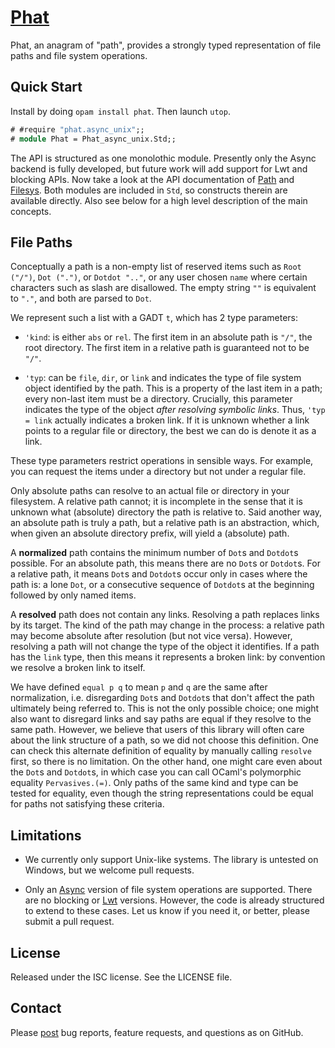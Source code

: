 # [Phat](https://github.com/solvuu/phat)
Phat, an anagram of "path", provides a strongly typed representation
of file paths and file system operations.

## Quick Start
Install by doing `opam install phat`. Then launch `utop`.

```ocaml
# #require "phat.async_unix";;
# module Phat = Phat_async_unix.Std;;
```

The API is structured as one monolothic module. Presently only the
Async backend is fully developed, but future work will add support for
Lwt and blocking APIs. Now take a look at the API documentation of
[Path](https://github.com/solvuu/phat/blob/master/lib/base/phat_path.mli)
and
[Filesys](https://github.com/solvuu/phat/blob/master/lib/async_unix/filesys.mli). Both
modules are included in `Std`, so constructs therein are available
directly. Also see below for a high level description of the main
concepts.

## File Paths
Conceptually a path is a non-empty list of reserved items such as
`Root ("/")`, `Dot (".")`, or `Dotdot ".."`, or any user chosen `name`
where certain characters such as slash are disallowed. The empty
string `""` is equivalent to `"."`, and both are parsed to `Dot`.

We represent such a list with a GADT `t`, which has 2 type parameters:

- `'kind`: is either `abs` or `rel`. The first item in an absolute
  path is `"/"`, the root directory. The first item in a relative path
  is guaranteed not to be `"/"`.

- `'typ`: can be `file`, `dir`, or `link` and indicates the type of
  file system object identified by the path. This is a property of the
  last item in a path; every non-last item must be a
  directory. Crucially, this parameter indicates the type of the
  object *after resolving symbolic links*. Thus, `'typ = link`
  actually indicates a broken link. If it is unknown whether a link
  points to a regular file or directory, the best we can do is denote
  it as a link.

These type parameters restrict operations in sensible ways. For
example, you can request the items under a directory but not under a
regular file.

Only absolute paths can resolve to an actual file or directory in your
filesystem. A relative path cannot; it is incomplete in the sense that
it is unknown what (absolute) directory the path is relative to. Said
another way, an absolute path is truly a path, but a relative path is
an abstraction, which, when given an absolute directory prefix, will
yield a (absolute) path.

A **normalized** path contains the minimum number of `Dot`s and
`Dotdot`s possible. For an absolute path, this means there are no
`Dot`s or `Dotdot`s. For a relative path, it means `Dot`s and
`Dotdot`s occur only in cases where the path is: a lone `Dot`, or a
consecutive sequence of `Dotdot`s at the beginning followed by only
named items.

A **resolved** path does not contain any links. Resolving a path
replaces links by its target. The kind of the path may change in the
process: a relative path may become absolute after resolution (but not
vice versa). However, resolving a path will not change the type of the
object it identifies. If a path has the `link` type, then this means
it represents a broken link: by convention we resolve a broken link to
itself.

We have defined `equal p q` to mean `p` and `q` are the same after
normalization, i.e. disregarding `Dot`s and `Dotdot`s that don't
affect the path ultimately being referred to. This is not the only
possible choice; one might also want to disregard links and say paths
are equal if they resolve to the same path. However, we believe that
users of this library will often care about the link structure of a
path, so we did not choose this definition. One can check this
alternate definition of equality by manually calling `resolve` first,
so there is no limitation. On the other hand, one might care even
about the `Dot`s and `Dotdot`s, in which case you can call OCaml's
polymorphic equality `Pervasives.(=)`. Only paths of the same kind and
type can be tested for equality, even though the string
representations could be equal for paths not satisfying these
criteria.

## Limitations
* We currently only support Unix-like systems. The library is untested
  on Windows, but we welcome pull requests.

* Only an
  [Async](https://github.com/janestreet/?utf8=%E2%9C%93&query=async)
  version of file system operations are supported. There are no
  blocking or [Lwt](http://ocsigen.org/lwt/) versions. However, the
  code is already structured to extend to these cases. Let us know if
  you need it, or better, please submit a pull request.

## License
Released under the ISC license. See the LICENSE file.

## Contact
Please [post](https://github.com/solvuu/phat/issues) bug reports,
feature requests, and questions as on GitHub.
